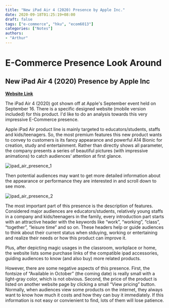 ```yaml
---
title: "New iPad Air 4 (2020) Presence by Apple Inc."
date: 2020-09-18T01:25:19+08:00
draft: false
tags: ["e-commerce", "hku", "ecom6013"]
categories: ["Notes"]
authors:
- "Arthur"
---
```


# E-Commerce Presence Look Around

## New iPad Air 4 (2020) Presence by Apple Inc

[**Website Link**](https://www.apple.com/hk/en/ipad-air/)

The iPad Air 4 (2020) got shown off at Apple's September event held on September 16. There is a specific designed website (mobile version included) for this product. I'd like to do an analysis towards this very impressive E-Commerce presence.

Apple iPad Air product line is mainly targeted to educators/students, staffs and kids/teenagers. So, the most premium features this new product wants to convey to customers is its fancy appearance and powerful A14 Bionic for creation, study and entertainment. Rather than directly shows all parameter, the company presents a series of beautiful pictures (with impressive animations) to catch audiences’ attention at first glance. 

![ipad_air_presence_1](https://cdn.jsdelivr.net/gh/pseudoyu/image-hosting@master/images/ipad_air_presence_1.png)

Then potential audiences may want to get more detailed information about the appearance or performance they are interested in and scroll down to see more.

![ipad_air_presence_2](https://cdn.jsdelivr.net/gh/pseudoyu/image-hosting@master/images/ipad_air_presence_2.png)

The most important part of this presence is the description of features. Considered major audiences are educators/students, relatively young staffs in a company and kids/teenagers in the family, every introduction part starts with an attractive header with the keywords like “work”, “working”, “class”, “together”, “leisure time” and so on. These headers help or guide audiences to think about their current status when stduying, working or entertaining and realize their needs or how this product can improve it.

Plus, after depicting magic usages in the classroom, workplace or home, the website lists some purchase links of the compatible ipad accessories, guiding audiences to know (and also buy) more related products.

However, there are some negative aspects of this presence. First, the fontsize of “Available in October” (the coming date) is really small with a light-gray color, which is not obvious. Second, the price of the product is listed on another website page by clicking a small “View pricing” button. Normally, when audiences view some products on the internet, they always want to know how much it costs and how they can buy it immediately. If this information is not easy or convienient to find, lots of them will lose patience.